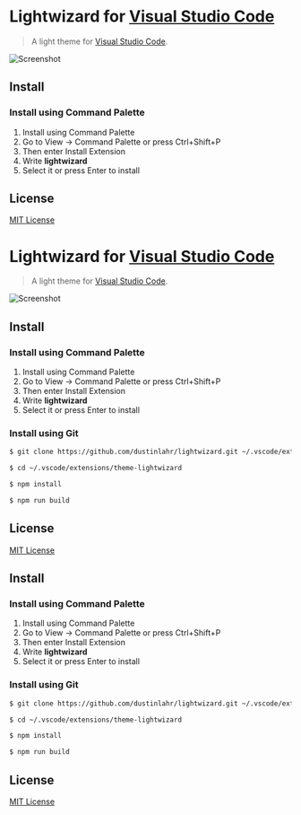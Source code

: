 # Lightwizard for [Visual Studio Code](http://code.visualstudio.com)

> A light theme for [Visual Studio Code](http://code.visualstudio.com).

![Screenshot](https://raw.githubusercontent.com/dustinlahr/lightwizard/master/screenshot.png)

## Install

### Install using Command Palette

1. Install using Command Palette
2. Go to View -> Command Palette or press Ctrl+Shift+P
3. Then enter Install Extension
4. Write **lightwizard**
5. Select it or press Enter to install

## License

[MIT License](./LICENSE)
# Lightwizard for [Visual Studio Code](http://code.visualstudio.com)

> A light theme for [Visual Studio Code](http://code.visualstudio.com).

![Screenshot](https://raw.githubusercontent.com/dustinlahr/lightwizard/master/screenshot.png)

## Install

### Install using Command Palette

1. Install using Command Palette
2. Go to View -> Command Palette or press Ctrl+Shift+P
3. Then enter Install Extension
4. Write **lightwizard**
5. Select it or press Enter to install

### Install using Git

```bash
$ git clone https://github.com/dustinlahr/lightwizard.git ~/.vscode/extensions/theme-lightwizard

$ cd ~/.vscode/extensions/theme-lightwizard

$ npm install

$ npm run build
```

## License

[MIT License](./LICENSE)


## Install

### Install using Command Palette

1. Install using Command Palette
2. Go to View -> Command Palette or press Ctrl+Shift+P
3. Then enter Install Extension
4. Write **lightwizard**
5. Select it or press Enter to install

### Install using Git

```bash
$ git clone https://github.com/dustinlahr/lightwizard.git ~/.vscode/extensions/theme-lightwizard

$ cd ~/.vscode/extensions/theme-lightwizard

$ npm install

$ npm run build
```

## License

[MIT License](./LICENSE)
